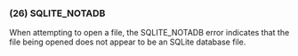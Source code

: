 ### (26\) SQLITE\_NOTADB



 When attempting to open a file, the SQLITE\_NOTADB error indicates that
 the file being opened does not appear to be an SQLite database file.




